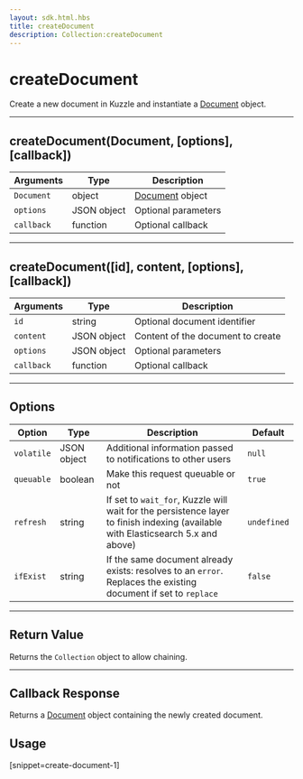 ```yaml
---
layout: sdk.html.hbs
title: createDocument
description: Collection:createDocument
---
```


# createDocument

Create a new document in Kuzzle and instantiate a [Document](/sdk-reference/php/3/document/) object.

---

## createDocument(Document, [options], [callback])

| Arguments  | Type        | Description                                       |
| ---------- | ----------- | ------------------------------------------------- |
| `Document` | object      | [Document](/sdk-reference/php/3/document/) object |
| `options`  | JSON object | Optional parameters                               |
| `callback` | function    | Optional callback                                 |

---

## createDocument([id], content, [options], [callback])

| Arguments  | Type        | Description                       |
| ---------- | ----------- | --------------------------------- |
| `id`       | string      | Optional document identifier      |
| `content`  | JSON object | Content of the document to create |
| `options`  | JSON object | Optional parameters               |
| `callback` | function    | Optional callback                 |

---

## Options

| Option     | Type        | Description                                                                                                                      | Default     |
| ---------- | ----------- | -------------------------------------------------------------------------------------------------------------------------------- | ----------- |
| `volatile` | JSON object | Additional information passed to notifications to other users                                                                    | `null`      |
| `queuable` | boolean     | Make this request queuable or not                                                                                                | `true`      |
| `refresh`  | string      | If set to `wait_for`, Kuzzle will wait for the persistence layer to finish indexing (available with Elasticsearch 5.x and above) | `undefined` |
| `ifExist`  | string      | If the same document already exists: resolves to an `error`. Replaces the existing document if set to `replace`                  | `false`     |

---

## Return Value

Returns the `Collection` object to allow chaining.

---

## Callback Response

Returns a [Document](/sdk-reference/php/3/document/) object containing the newly created document.

## Usage

[snippet=create-document-1]
